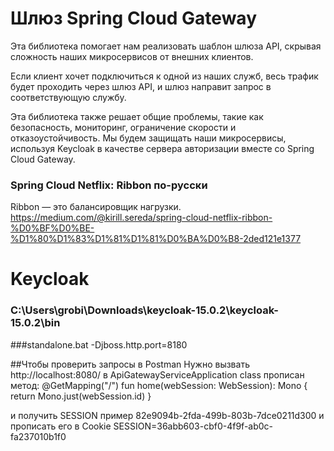 # Шлюз Spring Cloud Gateway
Эта библиотека помогает нам реализовать шаблон шлюза API, скрывая сложность наших микросервисов от внешних клиентов.

Если клиент хочет подключиться к одной из наших служб, весь трафик будет проходить через шлюз API, и шлюз направит запрос в соответствующую службу.

Эта библиотека также решает общие проблемы, такие как безопасность, мониторинг, ограничение скорости и отказоустойчивость. Мы будем защищать наши микросервисы, используя Keycloak в качестве сервера авторизации вместе со Spring Cloud Gateway.

### Spring Cloud Netflix: Ribbon по-русски
Ribbon — это балансировщик нагрузки.
https://medium.com/@kirill.sereda/spring-cloud-netflix-ribbon-%D0%BF%D0%BE-%D1%80%D1%83%D1%81%D1%81%D0%BA%D0%B8-2ded121e1377


# Keycloak
### C:\Users\grobi\Downloads\keycloak-15.0.2\keycloak-15.0.2\bin
###standalone.bat -Djboss.http.port=8180

##Чтобы проверить запросы в Postman
Нужно вызвать http://localhost:8080/
в ApiGatewayServiceApplication class прописан метод:
     @GetMapping("/")
     fun home(webSession: WebSession): Mono<String> {
        return Mono.just(webSession.id)
     }

и получить SESSION пример 82e9094b-2fda-499b-803b-7dce0211d300
и прописать его в Cookie SESSION=36abb603-cbf0-4f9f-ab0c-fa237010b1f0
